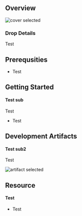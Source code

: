 
## Overview

![cover selected]("./img/JSBundle.png")

### Drop Details
Test 

## Prerequsities

- Test  



      

## Getting Started
#### Test sub
Test 
- Test 

## Development Artifacts
#### Test sub2
Test 


![artifact selected]("./img/Screenshot.png")

## Resource
#### Test 
- Test 
